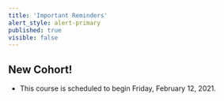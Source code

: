 ```yaml
---
title: 'Important Reminders'
alert_style: alert-primary
published: true
visible: false
---
```


## New Cohort!
* This course is scheduled to begin Friday, February 12, 2021.
